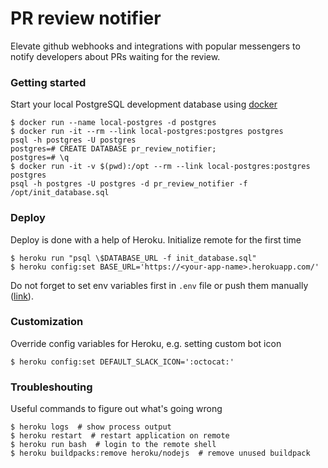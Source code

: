 # PR review notifier

Elevate github webhooks and integrations with popular messengers to notify 
developers about PRs waiting for the review.

### Getting started

Start your local PostgreSQL development database using 
[docker](https://www.docker.com/)
```
$ docker run --name local-postgres -d postgres
$ docker run -it --rm --link local-postgres:postgres postgres 
psql -h postgres -U postgres
postgres=# CREATE DATABASE pr_review_notifier;
postgres=# \q
$ docker run -it -v $(pwd):/opt --rm --link local-postgres:postgres postgres 
psql -h postgres -U postgres -d pr_review_notifier -f /opt/init_database.sql
```

### Deploy

Deploy is done with a help of Heroku.
Initialize remote for the first time
```
$ heroku run "psql \$DATABASE_URL -f init_database.sql"
$ heroku config:set BASE_URL='https://<your-app-name>.herokuapp.com/'
```

Do not forget to set env variables first in `.env` file or push them manually 
([link](https://devcenter.heroku.com/articles/config-vars#setting-up-config-vars-for-a-deployed-application)).

### Customization

Override config variables for Heroku, e.g. setting custom bot icon
```
$ heroku config:set DEFAULT_SLACK_ICON=':octocat:'
```

### Troubleshouting

Useful commands to figure out what's going wrong
```
$ heroku logs  # show process output
$ heroku restart  # restart application on remote
$ heroku run bash  # login to the remote shell
$ heroku buildpacks:remove heroku/nodejs  # remove unused buildpack
```
